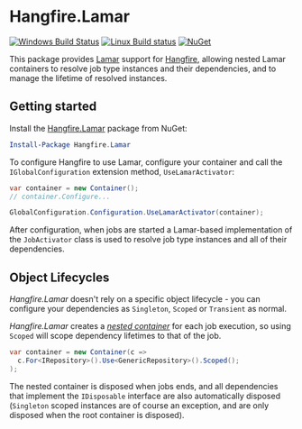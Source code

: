 Hangfire.Lamar
=====================

[![Windows Build Status](https://img.shields.io/appveyor/ci/cocowalla/hangfire-lamar.svg?label=Windows%20Build)](https://ci.appveyor.com/project/ionx-solutions/Hangfire.Lamar)
[![Linux Build status](https://img.shields.io/travis/cocowalla/Hangfire.Lamar.svg?label=Linux%20Build)](https://travis-ci.org/cocowalla/Hangfire.Lamar)
[![NuGet](https://img.shields.io/nuget/v/Hangfire.Lamar.svg)](https://www.nuget.org/packages/Hangfire.Lamar)

This package provides [Lamar](http://Lamar.github.io/) support for [Hangfire](http://hangfire.io), allowing nested Lamar containers to resolve job type instances and their dependencies, and to manage the lifetime of resolved instances.

Getting started
---------------

Install the [Hangfire.Lamar](https://www.nuget.org/packages/Hangfire.Lamar) package from NuGet:

```powershell
Install-Package Hangfire.Lamar
```

To configure Hangfire to use Lamar, configure your container and call the `IGlobalConfiguration` extension method, `UseLamarActivator`:

```csharp
var container = new Container();
// container.Configure...

GlobalConfiguration.Configuration.UseLamarActivator(container);
```

After configuration, when jobs are started a Lamar-based implementation of the `JobActivator` class is used to resolve job type instances and all of their dependencies.

Object Lifecycles
-----------------

*Hangfire.Lamar* doesn't rely on a specific object lifecycle - you can configure your dependencies as `Singleton`, `Scoped` or `Transient` as normal.

*Hangfire.Lamar* creates a [*nested container*](http://Lamar.github.io/the-container/nested-containers/) for each job execution, so using `Scoped` will scope dependency lifetimes to that of the job.

```csharp
var container = new Container(c =>
  c.For<IRepository>().Use<GenericRepository>().Scoped();
);
```

The nested container is disposed when jobs ends, and all dependencies that implement the `IDisposable` interface are also automatically disposed  (`Singleton` scoped instances are of course an exception, and are only disposed when the root container is disposed).
